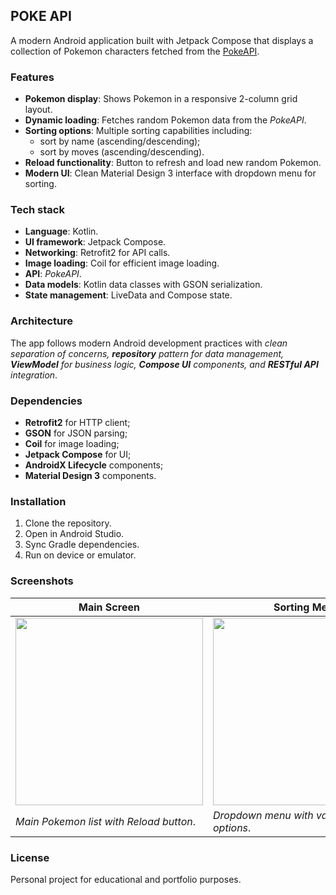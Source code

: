 ## POKE API
A modern Android application built with Jetpack Compose that displays a collection of Pokemon characters fetched from the [PokeAPI](https://pokeapi.co/docs/v2#info).

### Features
- **Pokemon display**: Shows Pokemon in a responsive 2-column grid layout.
- **Dynamic loading**: Fetches random Pokemon data from the *PokeAPI*.
- **Sorting options**: Multiple sorting capabilities including:
  + sort by name (ascending/descending);
  + sort by moves (ascending/descending).
- **Reload functionality**: Button to refresh and load new random Pokemon.
- **Modern UI**: Clean Material Design 3 interface with dropdown menu for sorting.


### Tech stack
+ **Language**: Kotlin.
+ **UI framework**: Jetpack Compose.
+ **Networking**: Retrofit2 for API calls.
+ **Image loading**: Coil for efficient image loading.
+ **API**: *PokeAPI*.
+ **Data models**: Kotlin data classes with GSON serialization.
+ **State management**: LiveData and Compose state.


### Architecture
The app follows modern Android development practices with *clean separation of concerns, **repository** pattern for data management, **ViewModel** for business logic, **Compose UI** components, and **RESTful API** integration*.


### Dependencies
* **Retrofit2** for HTTP client;
* **GSON** for JSON parsing;
* **Coil** for image loading;
* **Jetpack Compose** for UI;
* **AndroidX Lifecycle** components;
* **Material Design 3** components.


### Installation
1. Clone the repository.
2. Open in Android Studio.
3. Sync Gradle dependencies.
4. Run on device or emulator.


### Screenshots

| Main Screen | Sorting Menu |
|-------------|----------------|
| <img src="https://github.com/user-attachments/assets/5d358b06-fc2d-4e9a-a307-ae2c7c9fc312" width="300"/> | <img src="https://github.com/user-attachments/assets/4391482b-c501-40a0-85c2-ffe0ea1a3012" width="300"/> |
| *Main Pokemon list with Reload button*. | *Dropdown menu with various sorting options*. |


### License
Personal project for educational and portfolio purposes.
